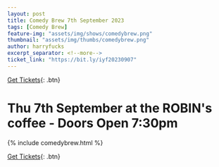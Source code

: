 ```yaml
---
layout: post
title: Comedy Brew 7th September 2023
tags: [Comedy Brew]
feature-img: "assets/img/shows/comedybrew.png"
thumbnail: "assets/img/thumbs/comedybrew.png"
author: harryfucks
excerpt_separator: <!--more-->
ticket_link: "https://bit.ly/iyf20230907"
---
```


[Get Tickets]({{page.ticket_link}}){: .btn}

# Thu 7th September at the ROBIN&apos;s coffee - Doors Open 7:30pm

{% include comedybrew.html %}

[Get Tickets]({{page.ticket_link}}){: .btn}
